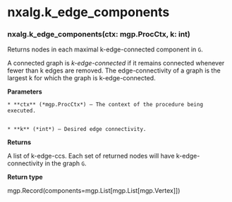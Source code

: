# nxalg.k_edge_components


### nxalg.k_edge_components(ctx: mgp.ProcCtx, k: int)
Returns nodes in each maximal k-edge-connected component in `G`.

A connected graph is *k-edge-connected* if it remains connected
whenever fewer than k edges are removed. The edge-connectivity of
a graph is the largest k for which the graph is k-edge-connected.


**Parameters**

    
    * **ctx** (*mgp.ProcCtx*) – The context of the procedure being executed.


    * **k** (*int*) – Desired edge connectivity.



**Returns**

A list of k-edge-ccs. Each set of returned nodes
    will have k-edge-connectivity in the graph `G`.



**Return type**

mgp.Record(components=mgp.List[mgp.List[mgp.Vertex]])
